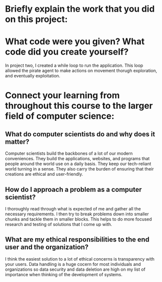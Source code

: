 # Briefly explain the work that you did on this project: 
# What code were you given? What code did you create yourself?

In project two, I created a while loop to run the application.
This loop allowed the pirate agent to make actions on movement thorugh exploration, and eventually exploitation.

# Connect your learning from throughout this course to the larger field of computer science:

## What do computer scientists do and why does it matter?

Computer scientists build the backbones of a lot of our modern conveniences. They build the applications, websites, 
and programs that people around the world use on a daily basis. They keep our tech-reliant world turning in a sense.
They also carry the burden of ensuring that their creations are ethical and user-friendly.

## How do I approach a problem as a computer scientist?

I thoroughly read through what is expected of me and gather all the necessary requirements.
I then try to break problems down into smaller chunks and tackle them in smaller blocks.
This helps to do more focused research and testing of solutions that I come up with.

## What are my ethical responsibilities to the end user and the organization?

I think the easiest solution to a lot of ethical concerns is transparency with your users.
Data handling is a huge cocern for most individuals and organizations so data security and data deletion
are high on my list of importance when thinking of the development of systems.
